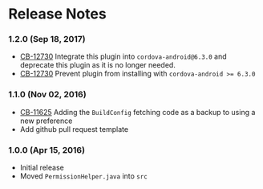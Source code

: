 <!--
#
# Licensed to the Apache Software Foundation (ASF) under one
# or more contributor license agreements.  See the NOTICE file
# distributed with this work for additional information
# regarding copyright ownership.  The ASF licenses this file
# to you under the Apache License, Version 2.0 (the
# "License"); you may not use this file except in compliance
# with the License.  You may obtain a copy of the License at
# 
# http://www.apache.org/licenses/LICENSE-2.0
# 
# Unless required by applicable law or agreed to in writing,
# software distributed under the License is distributed on an
# "AS IS" BASIS, WITHOUT WARRANTIES OR CONDITIONS OF ANY
#  KIND, either express or implied.  See the License for the
# specific language governing permissions and limitations
# under the License.
#
-->
# Release Notes

### 1.2.0 (Sep 18, 2017)
* [CB-12730](https://issues.apache.org/jira/browse/CB-12730) Integrate this plugin into `cordova-android@6.3.0` and deprecate this plugin as it is no longer needed.
* [CB-12730](https://issues.apache.org/jira/browse/CB-12730) Prevent plugin from installing with `cordova-android >= 6.3.0`

### 1.1.0 (Nov 02, 2016)
* [CB-11625](https://issues.apache.org/jira/browse/CB-11625) Adding the `BuildConfig` fetching code as a backup to using a new preference
* Add github pull request template

### 1.0.0 (Apr 15, 2016)
* Initial release
* Moved `PermissionHelper.java` into `src`
